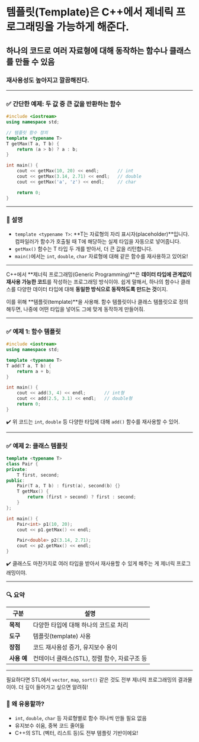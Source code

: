 # 템플릿(Template)은 C++에서 제네릭 프로그래밍을 가능하게 해준다.

##  하나의 코드로 **여러 자료형에 대해 동작하는 함수나 클래스**를 만들 수 있음
### 재사용성도 높아지고 깔끔해진다.

---

### ✅ 간단한 예제: 두 값 중 큰 값을 반환하는 함수

```cpp
#include <iostream>
using namespace std;

// 템플릿 함수 정의
template <typename T>
T getMax(T a, T b) {
    return (a > b) ? a : b;
}

int main() {
    cout << getMax(10, 20) << endl;       // int
    cout << getMax(3.14, 2.71) << endl;   // double
    cout << getMax('a', 'z') << endl;     // char

    return 0;
}
```

---

### 🧠 설명

- `template <typename T>`: **T는 자료형의 자리 표시자(placeholder)**입니다. 컴파일러가 함수가 호출될 때 T에 해당하는 실제 타입을 자동으로 넣어줍니다.
- `getMax()` 함수는 T 타입 두 개를 받아서, 더 큰 값을 리턴합니다.
- `main()`에서는 `int`, `double`, `char` 자료형에 대해 같은 함수를 재사용하고 있어요!

---

C++에서 **제너릭 프로그래밍(Generic Programming)**은 **데이터 타입에 관계없이 재사용 가능한 코드**를 작성하는 프로그래밍 방식이야. 쉽게 말해서, 하나의 함수나 클래스를 다양한 데이터 타입에 대해 **동일한 방식으로 동작하도록 만드는 것**이지.

이를 위해 **템플릿(template)**을 사용해. 함수 템플릿이나 클래스 템플릿으로 정의해두면, 나중에 어떤 타입을 넣어도 그에 맞게 동작하게 만들어줘.

---

### ✅ 예제 1: 함수 템플릿
```cpp
#include <iostream>
using namespace std;

template <typename T>
T add(T a, T b) {
    return a + b;
}

int main() {
    cout << add(3, 4) << endl;       // int형
    cout << add(2.5, 3.1) << endl;   // double형
    return 0;
}
```

✔️ 위 코드는 `int`, `double` 등 다양한 타입에 대해 `add()` 함수를 재사용할 수 있어.

---

### ✅ 예제 2: 클래스 템플릿
```cpp
template <typename T>
class Pair {
private:
    T first, second;
public:
    Pair(T a, T b) : first(a), second(b) {}
    T getMax() {
        return (first > second) ? first : second;
    }
};

int main() {
    Pair<int> p1(10, 20);
    cout << p1.getMax() << endl;

    Pair<double> p2(3.14, 2.71);
    cout << p2.getMax() << endl;
}
```

✔️ 클래스도 마찬가지로 여러 타입을 받아서 재사용할 수 있게 해주는 게 제너릭 프로그래밍이야.

---

### 🔍 요약

| 구분 | 설명 |
|------|------|
| **목적** | 다양한 타입에 대해 하나의 코드로 처리 |
| **도구** | 템플릿(template) 사용 |
| **장점** | 코드 재사용성 증가, 유지보수 용이 |
| **사용 예** | 컨테이너 클래스(STL), 정렬 함수, 자료구조 등 |

---

필요하다면 STL에서 `vector`, `map`, `sort()` 같은 것도 전부 제너릭 프로그래밍의 결과물이야. 더 깊이 들어가고 싶으면 알려줘!

### 📌 왜 유용할까?

- `int`, `double`, `char` 등 자료형별로 함수 하나씩 만들 필요 없음
- 유지보수 쉬움, 중복 코드 줄어듦
- C++의 STL (벡터, 리스트 등)도 전부 템플릿 기반이에요!
